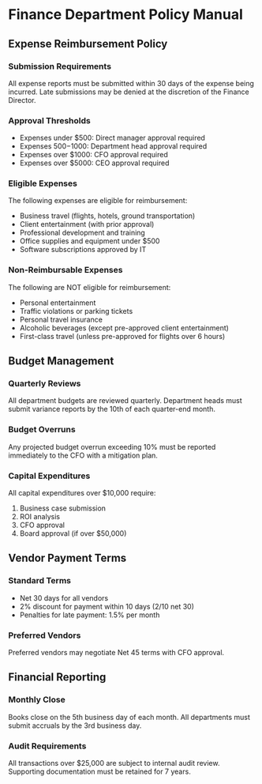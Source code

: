 # Finance Department Policy Manual

## Expense Reimbursement Policy

### Submission Requirements
All expense reports must be submitted within 30 days of the expense being incurred. Late submissions may be denied at the discretion of the Finance Director.

### Approval Thresholds
- Expenses under $500: Direct manager approval required
- Expenses $500-$1000: Department head approval required  
- Expenses over $1000: CFO approval required
- Expenses over $5000: CEO approval required

### Eligible Expenses
The following expenses are eligible for reimbursement:
- Business travel (flights, hotels, ground transportation)
- Client entertainment (with prior approval)
- Professional development and training
- Office supplies and equipment under $500
- Software subscriptions approved by IT

### Non-Reimbursable Expenses
The following are NOT eligible for reimbursement:
- Personal entertainment
- Traffic violations or parking tickets
- Personal travel insurance
- Alcoholic beverages (except pre-approved client entertainment)
- First-class travel (unless pre-approved for flights over 6 hours)

## Budget Management

### Quarterly Reviews
All department budgets are reviewed quarterly. Department heads must submit variance reports by the 10th of each quarter-end month.

### Budget Overruns
Any projected budget overrun exceeding 10% must be reported immediately to the CFO with a mitigation plan.

### Capital Expenditures
All capital expenditures over $10,000 require:
1. Business case submission
2. ROI analysis
3. CFO approval
4. Board approval (if over $50,000)

## Vendor Payment Terms

### Standard Terms
- Net 30 days for all vendors
- 2% discount for payment within 10 days (2/10 net 30)
- Penalties for late payment: 1.5% per month

### Preferred Vendors
Preferred vendors may negotiate Net 45 terms with CFO approval.

## Financial Reporting

### Monthly Close
Books close on the 5th business day of each month. All departments must submit accruals by the 3rd business day.

### Audit Requirements
All transactions over $25,000 are subject to internal audit review. Supporting documentation must be retained for 7 years.